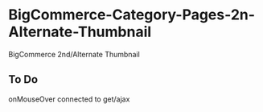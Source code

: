 BigCommerce-Category-Pages-2n-Alternate-Thumbnail
=================================================

BigCommerce 2nd/Alternate Thumbnail 

To Do
-----
onMouseOver connected to get/ajax
